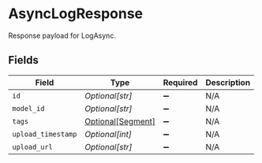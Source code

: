 # AsyncLogResponse

Response payload for LogAsync.


## Fields

| Field                                               | Type                                                | Required                                            | Description                                         |
| --------------------------------------------------- | --------------------------------------------------- | --------------------------------------------------- | --------------------------------------------------- |
| `id`                                                | *Optional[str]*                                     | :heavy_minus_sign:                                  | N/A                                                 |
| `model_id`                                          | *Optional[str]*                                     | :heavy_minus_sign:                                  | N/A                                                 |
| `tags`                                              | [Optional[Segment]](../../models/shared/segment.md) | :heavy_minus_sign:                                  | N/A                                                 |
| `upload_timestamp`                                  | *Optional[int]*                                     | :heavy_minus_sign:                                  | N/A                                                 |
| `upload_url`                                        | *Optional[str]*                                     | :heavy_minus_sign:                                  | N/A                                                 |